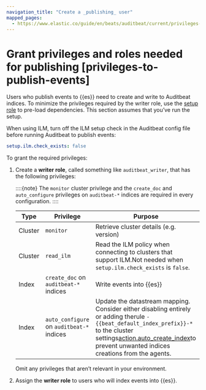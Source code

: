 ```yaml
---
navigation_title: "Create a _publishing_ user"
mapped_pages:
  - https://www.elastic.co/guide/en/beats/auditbeat/current/privileges-to-publish-events.html
---
```


# Grant privileges and roles needed for publishing [privileges-to-publish-events]


Users who publish events to {{es}} need to create and write to Auditbeat indices. To minimize the privileges required by the writer role, use the [setup role](/reference/auditbeat/privileges-to-setup-beats.md) to pre-load dependencies. This section assumes that you’ve run the setup.

When using ILM, turn off the ILM setup check in the Auditbeat config file before running Auditbeat to publish events:

```yaml
setup.ilm.check_exists: false
```

To grant the required privileges:

1. Create a **writer role**, called something like `auditbeat_writer`, that has the following privileges:

    ::::{note}
    The `monitor` cluster privilege and the `create_doc` and `auto_configure` privileges on `auditbeat-*` indices are required in every configuration.
    ::::


    | Type | Privilege | Purpose |
    | --- | --- | --- |
    | Cluster | `monitor` | Retrieve cluster details (e.g. version) |
    | Cluster | `read_ilm` | Read the ILM policy when connecting to clusters that support ILM.Not needed when `setup.ilm.check_exists` is `false`. |
    | Index | `create_doc` on `auditbeat-*` indices | Write events into {{es}} |
    | Index | `auto_configure` on `auditbeat-*` indices | Update the datastream mapping. Consider either disabling entirely or adding therule `-{{beat_default_index_prefix}}-*` to the cluster settings[action.auto_create_index](https://www.elastic.co/docs/api/doc/elasticsearch/operation/operation-create)to prevent unwanted indices creations from the agents. |

    Omit any privileges that aren’t relevant in your environment.

2. Assign the **writer role** to users who will index events into {{es}}.

